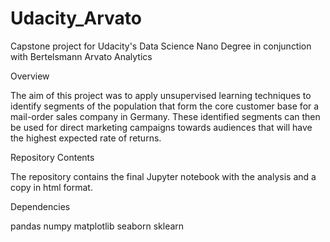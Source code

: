 # Udacity_Arvato
Capstone project for Udacity's Data Science Nano Degree in conjunction with Bertelsmann Arvato Analytics

Overview

The aim of this project was to apply unsupervised learning techniques to identify segments of the population that form the core customer base for a mail-order sales company in Germany. These identified segments can then be used for direct marketing campaigns towards audiences that will have the highest expected rate of returns.

Repository Contents

The repository contains the final Jupyter notebook with the analysis and a copy in html format.

Dependencies

pandas
numpy
matplotlib
seaborn
sklearn
